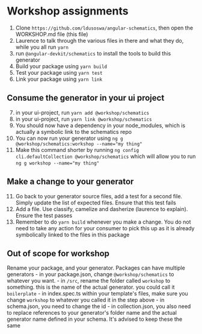# Workshop assignments

1. Clone `https://github.com/ldusoswa/angular-schematics`, then open the WORKSHOP.md file (this file)
2. Laurence to talk through the various files in there and what they do, while you all run `yarn`
3. run `@angular-devkit/schematics` to install the tools to build this generator
4. Build your package using `yarn build`
5. Test your package using `yarn test`
6. Link your package using `yarn link`

## Consume the generator in your ui project
7. in your ui-project, run `yarn add @workshop/schematics` 
7. in your ui-project, run `yarn link @workshop/schematics` 
8. You should now have a dependency in your node_modules, which is actually a symbolic link to the schematics repo
9. You can now run your generator using `ng g @workshop/schematics:workshop --name="my thing"`
10. Make this command shorter by running `ng config cli.defaultCollection @workshop/schematics` which will allow you to run `ng g workshop --name="my thing"`

## Make a change to your generator
11. Go back to your generator source files, add a test for a second file. Simply update the list of expected files. Ensure that this test fails
12. Add a file. Use classify, camelize and dasherize (laurence to explain). Ensure the test passes
13. Remember to do `yarn build` whenever you make a change. You do not need to take any action for your consumer to pick this up as it is already symbolically linked to the files in this package

## Out of scope for workshop
Rename your package, and your generator. Packages can have multiple generators
    - in your package.json, change `@workshop/schematics` to whatever you want.
    - in `/src`, rename the folder called `workshop` to something. this is the name of the actual generator. you could call it `boilerplate`
    - in index.spec.ts within your template's files, make sure you change `workshop` to whatever you called it in the step above
    - in schema.json, you need to change the id 
    - in collection.json, you also need to replace references to your generator's folder name and the actual generator name defined in your schema. It's advised to keep these the same
